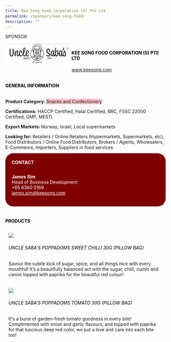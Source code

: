 ```yaml
---
title: Kee Song Food Corporation (S) Pte Ltd
permalink: /sponsors/kee-song-food/
description: ""
---
```

<head>
	<div class="flex-paragraph">
		<!--hi there! this is a comment and will provide you with instructional guides-->
		<!--insert booth number here!-->
		<p style="text-transform: uppercase">Sponsor</p></div>
			<div class="flex-container" style="display: flex; flex-wrap: wrap;">
				<!--insert DOWNLOAD link of company logo between the " marks!-->
			<div class="card sgds" style="flex: 1 1 40%; display: block;"><img src="/images/unclesabas.png"></div>
	<div class="card-sgds" style="flex: 1 1 58%; display: block; margin-left: 3px">
		<h4 style="text-transform: uppercase; color: black;"><!--insert the exhibitor's name between the <b> tags here--><b>Kee Song Food Corporation (s) Pte Ltd</b></h4><!--insert the exhibitor's description between the <p> tags here-->
		<!--insert the exhibitor's website link, making sure there is "https:// www." present please. make sure the entire https link goes in between the " marks-->
		<p><a href="https://www.keesong.com" target="_blank"><!--insert the www website link here (no need for https)-->www.keesong.com</a></p>
	</div>
</div>
</head>

<body>
	<h4 style="text-transform: uppercase; color: black;"><b>General Information</b></h4>
		<div class="flex-container" style="display: flex; flex-wrap: wrap;">
			<div class="card sgds" style="flex: 1 1 65%; display: block; align-self: stretch">
			<div class="flex-paragraph">
			<p><b>Product Category: </b><span style=" background-color: pink; border-radius: 10 px;"><!--insert the exhibitor's pdt cat between the <p> tags here-->Snacks and Confectionery</span></p> 
				<p><b>Certifications: </b><!--insert all the exhibitor's certifications between the </b> and </p> here-->HACCP Certified, Halal Certified, BRC, FSSC 22000 Certified, GMP, MESTI</p>
			<p><b>Export Markets: </b><!--insert all the exhibitor's export markets between the </b> and </p> here-->Norway, Israel, Local supermarkets</p>
			<p style="margin-bottom: 10px;"><b>Looking for: </b><!--insert all the exhibitor's potential business partners between the </b> and </p> here-->Retailers / Online Retailers (Hypermarkets, Supermarkets, etc), Food Distributors / Online Food Distributors, Brokers / Agents, Wholesalers, E-Commerce, Importers, Suppliers in food services</p>
			</div>
		</div>
		<div class="card sgds" style="flex: 1 1 35%; padding: 10px; display: block; background-color: maroon; border-radius: 25px; align-self: center;">
		<h4 style="color: white; margin-top: 10px; margin-left: 10px;">CONTACT</h4>
		<div class="flex-paragraph">
			<!--replace with exhibitor's: -->
			<p style="padding: 10px; color: white;"><b><!-- POC name-->James Sim</b><br><!-- designation-->Head of Business Development<br><!--contact number-->+65 6360 0169<br><!-- for linking purposes, insert their email after "mailto:"...--><a href="mailto:james.sim@keesong.com" style="color: white;"><!--...and also include the display email before </a> here-->james.sim@keesong.com</a></p>
		</div>
			</div>
		</div>
	<br>
		<h4 style="text-transform: uppercase; color: black;"><b>products</b></h4>
<div style="display: flex; flex-wrap: wrap;">
  <div class="card sgds" style="flex: 1 1 47%; margin: 10px; display: block;"><!--insert the exhibitor's DOWNLOAD image for product between the " marks here-->
	<div class="flex-image" style="display: block;"><img src="https://drive.google.com/u/0/uc?id=1i5x_KiMihcdLMZnLlWbduNXwmkKz29qZ&export=download"></div>
	<div class="flex-paragraph">
		<h6 style="text-transform: uppercase; color: black;"><!--insert product name before </h6> and product description after <p>-->Uncle Saba's Poppadoms Sweet Chilli 30g (Pillow Bag)</h6>
		<p>Savour the subtle kick of sugar, spice, and all things nice with every mouthful! It’s a beautifully balanced act with the sugar, chilli, cumin and carom topped with paprika for the beautiful red colour!</p></div>
	</div>
		<div class="card sgds" style="flex: 1 1 47%; margin: 10px; display: block;">
		<div class="flex-image" style="display: block;"><img src="https://drive.google.com/u/0/uc?id=1JOTPuCLa54fWGkoWd9J8WPbBZlllXX0f&export=download"></div>
	<div class="flex-paragraph">
		<h6 style="text-transform: uppercase; color: black;">Uncle Saba's Poppadoms Tomato 30g (Pillow Bag)</h6>
		<p>It's a burst of garden-fresh tomato goodness in every bite! Complimented with onion and garlic flavours, and topped with paprika for that luscious deep red color, we put a love and care into each bite too!</p></div>
	</div>
	<!--don't delete these 2 tags. double check how the layout looks on the right too and lemme know if there are any problems! thank u so much for ur hardwork!-->
	</div>
</body>